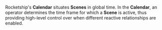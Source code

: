 Rocketship's **Calendar** situates **Scenes** in global time. In the **Calendar**, an operator determines the time frame for which a **Scene** is active, thus providing high-level control over when different reactive relationships are enabled.
